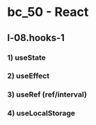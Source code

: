 # bc_50 - React

## l-08.hooks-1

### 1) useState

### 2) useEffect

### 3) useRef (ref/interval)

### 4) useLocalStorage
